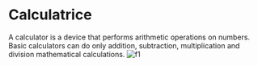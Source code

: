 # Calculatrice
A calculator is a device that performs arithmetic operations on numbers. Basic calculators can do only addition, subtraction, multiplication and division mathematical calculations.
![f1](https://user-images.githubusercontent.com/114807981/204653426-02a6d0dd-8c4c-4225-933e-0387aed344fb.png)
